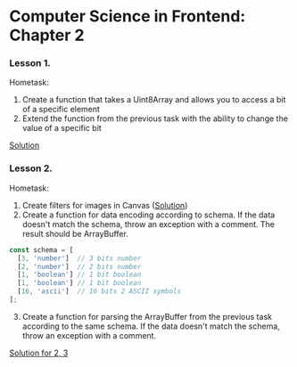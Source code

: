 # Computer Science in Frontend: Chapter 2

### **Lesson 1.**
Hometask:
1. Create a function that takes a Uint8Array and allows you to access a bit of a specific element
2. Extend the function from the previous task with the ability to change the value of a specific bit

[Solution](./src/utils/bit-accessor)

### **Lesson 2.**
Hometask:
1. Create filters for images in Canvas ([Solution](./src/modules/image-filters))
2. Create a function for data encoding according to schema. If the data doesn't match the schema, throw an exception with a comment. The result should be ArrayBuffer.
```js
const schema = [
  [3, 'number']  // 3 bits number
  [2, 'number']  // 2 bits number
  [1, 'boolean'] // 1 bit boolean
  [1, 'boolean'] // 1 bit boolean
  [16, 'ascii']  // 16 bits 2 ASCII symbols
];
```
3. Create a function for parsing the ArrayBuffer from the previous task according to the same schema. If the data doesn't match the schema, throw an exception with a comment.

[Solution for 2, 3](./src/utils/data-encoding)
